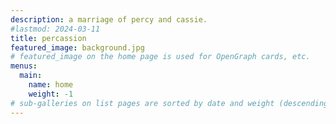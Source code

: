 ```yaml
---
description: a marriage of percy and cassie.
#lastmod: 2024-03-11
title: percassion
featured_image: background.jpg 
# featured_image on the home page is used for OpenGraph cards, etc.
menus:
  main:
    name: home
    weight: -1
# sub-galleries on list pages are sorted by date and weight (descending)
---
```

